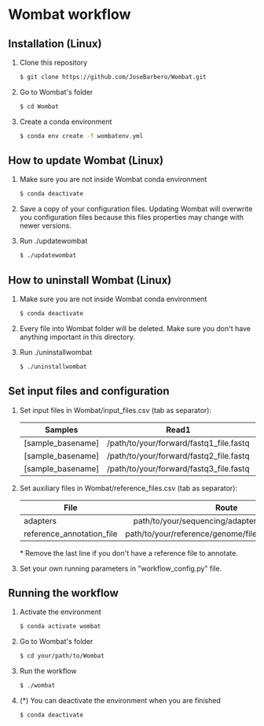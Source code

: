 # Wombat workflow

## Installation (Linux)

1. Clone this repository
    ```bash
    $ git clone https://github.com/JoseBarbero/Wombat.git
    ```
1. Go to Wombat's folder
    ```bash
    $ cd Wombat
    ```
1. Create a conda environment
    ```bash
    $ conda env create -f wombatenv.yml 
    ```

## How to update Wombat (Linux)

1. Make sure you are not inside Wombat conda environment
    ```bash
    $ conda deactivate
    ```
1. Save a copy of your configuration files. Updating Wombat will overwrite you configuration files because this files properties may change with newer versions.

1. Run ./updatewombat
    ```bash
    $ ./updatewombat
    ```

## How to uninstall Wombat (Linux)

1. Make sure you are not inside Wombat conda environment
    ```bash
    $ conda deactivate
    ```
1. Every file into Wombat folder will be deleted. Make sure you don't have anything important in this directory.

1. Run ./uninstallwombat
    ```bash
    $ ./uninstallwombat
    ```





## Set input files and configuration

1.  Set input files in Wombat/input_files.csv (tab as separator):

    | Samples        | Read1           | Read2  |
    | ------------- |:-------------:| -----:|
    | [sample_basename]  | /path/to/your/forward/fastq1_file.fastq | /path/to/your/reverse/fastq1_file.fastq |
    | [sample_basename]  | /path/to/your/forward/fastq2_file.fastq | /path/to/your/reverse/fastq2_file.fastq |
    | [sample_basename]  | /path/to/your/forward/fastq3_file.fastq | /path/to/your/reverse/fastq3_file.fastq |
   
1.  Set auxiliary files in Wombat/reference_files.csv (tab as separator):

    | File        | Route           |
    | ------------- |:-------------:|
    | adapters  | path/to/your/sequencing/adapters/file/adapters.fa |
    | reference_annotation_file  | path/to/your/reference/genome/file/NCTC11168.fasta |
    
    \* Remove the last line if you don't have a reference file to annotate.

1. Set your own running parameters in "workflow_config.py" file.

## Running the workflow

1. Activate the environment
    ```bash
    $ conda activate wombat
    ```
1. Go to Wombat's folder
    ```bash
    $ cd your/path/to/Wombat
    ```
1. Run the workflow
    ```bash
    $ ./wombat
    ```
1. \(*) You can deactivate the environment when you are finished
    ```bash
    $ conda deactivate
    ```
